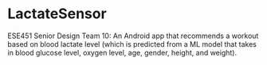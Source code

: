 # LactateSensor
ESE451 Senior Design Team 10: An Android app that recommends a workout based on blood lactate level (which is predicted from a ML model that takes in blood glucose level, oxygen level, age, gender, height, and weight).

